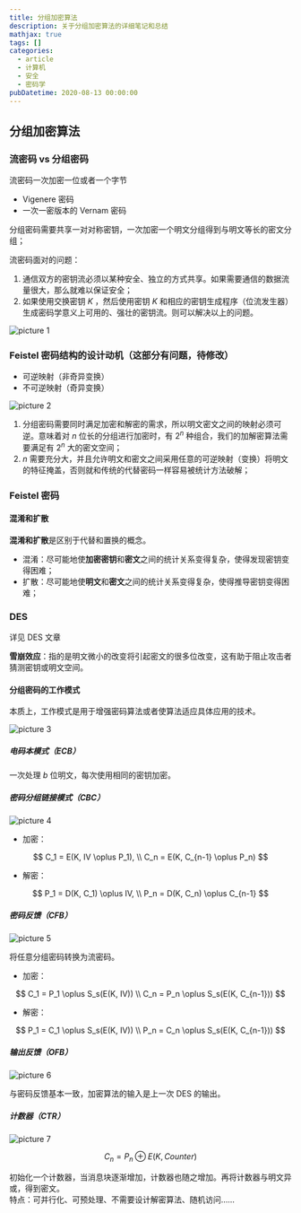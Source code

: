 ```yaml
---
title: 分组加密算法
description: 关于分组加密算法的详细笔记和总结
mathjax: true
tags: []
categories:
  - article
  - 计算机
  - 安全
  - 密码学
pubDatetime: 2020-08-13 00:00:00
---
```


## 分组加密算法

### 流密码 vs 分组密码

流密码一次加密一位或者一个字节

- Vigenere 密码
- 一次一密版本的 Vernam 密码

分组密码需要共享一对对称密钥，一次加密一个明文分组得到与明文等长的密文分组；

流密码面对的问题：

1. 通信双方的密钥流必须以某种安全、独立的方式共享。如果需要通信的数据流量很大，那么就难以保证安全；
2. 如果使用交换密钥 $K$ ，然后使用密钥 $K$ 和相应的密钥生成程序（位流发生器）生成密码学意义上可用的、强壮的密钥流。则可以解决以上的问题。

![picture 1](../../../../../assets/images/036382b949364f0824f3f7c68cf965afc1294366e52330d797d978726cf733c7.png)
### Feistel 密码结构的设计动机（这部分有问题，待修改）

- 可逆映射（非奇异变换）
- 不可逆映射（奇异变换）

![picture 2](../../../../../assets/images/4e78d1abddb969ca5bfe7c7365249237a78641cce2988efd5152b0b86f79b2ab.png)

1. 分组密码需要同时满足加密和解密的需求，所以明文密文之间的映射必须可逆。意味着对 $n$ 位长的分组进行加密时，有 $2^n$ 种组合，我们的加解密算法需要满足有 $2^n$ 大的密文空间；
2. $n$ 需要充分大，并且允许明文和密文之间采用任意的可逆映射（变换）将明文的特征掩盖，否则就和传统的代替密码一样容易被统计方法破解；

### Feistel 密码

#### 混淆和扩散

**混淆和扩散**是区别于代替和置换的概念。

- 混淆：尽可能地使**加密密钥**和**密文**之间的统计关系变得复杂，使得发现密钥变得困难；
- 扩散：尽可能地使**明文**和**密文**之间的统计关系变得复杂，使得推导密钥变得困难；

### DES

详见 DES 文章

**雪崩效应**：指的是明文微小的改变将引起密文的很多位改变，这有助于阻止攻击者猜测密钥或明文空间。

#### 分组密码的工作模式

本质上，工作模式是用于增强密码算法或者使算法适应具体应用的技术。

![picture 3](../../../../../assets/images/178bd56118772b27f86d5cee0324e66b79b39ce3401448fd2437ab134647c702.png)

##### 电码本模式（ECB）

一次处理 $b$ 位明文，每次使用相同的密钥加密。

##### 密码分组链接模式（CBC）

![picture 4](../../../../../assets/images/9313408d961e580d27babee2662e7734f9741299777b826a519e918e69848ce3.png)

- 加密：

$$
C_1 = E(K, IV \oplus P_1), \\
  C_n = E(K, C_{n-1} \oplus P_n)
$$

- 解密：

$$
P_1 = D(K, C_1) \oplus IV, \\
  P_n = D(K, C_n) \oplus C_{n-1}
$$

##### 密码反馈（CFB）

![picture 5](../../../../../assets/images/c34f970546d0a35e888ab372355f4a3eba444aa1f67c4e20859d65f7ce813f99.png)

将任意分组密码转换为流密码。

- 加密：

$$
C_1 = P_1 \oplus S_s(E(K, IV)) \\
  C_n = P_n \oplus S_s(E(K, C_{n-1}))
$$

- 解密：

$$
P_1 = C_1 \oplus S_s(E(K, IV)) \\
  P_n = C_n \oplus S_s(E(K, C_{n-1}))
$$

##### 输出反馈（OFB）

![picture 6](../../../../../assets/images/40c78462af6bb5ffee41242f90baecc8f44aafc70223d2175a47fccdf0ffab45.png)

与密码反馈基本一致，加密算法的输入是上一次 DES 的输出。

##### 计数器（CTR）

![picture 7](../../../../../assets/images/93ded51d206c0878a22e0233719370d93c8d86e5c4342b7e5477195a76d0815d.png)

$$C_n = P_n \oplus E(K, Counter)$$

初始化一个计数器，当消息块逐渐增加，计数器也随之增加。再将计数器与明文异或，得到密文。  
特点：可并行化、可预处理、不需要设计解密算法、随机访问……
